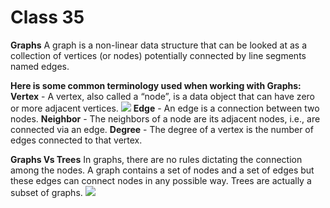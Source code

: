 # Class 35

**Graphs**
A graph is a non-linear data structure that can be looked at as a collection of vertices (or nodes) potentially connected by line segments named edges.

**Here is some common terminology used when working with Graphs:**
**Vertex** - A vertex, also called a “node”, is a data object that can have zero or more adjacent vertices.
![](https://upload.wikimedia.org/wikipedia/commons/2/2f/Small_Network.png)
**Edge** - An edge is a connection between two nodes.
**Neighbor** - The neighbors of a node are its adjacent nodes, i.e., are connected via an edge.
**Degree** - The degree of a vertex is the number of edges connected to that vertex.

**Graphs Vs Trees**
In graphs, there are no rules dictating the connection among the nodes. A graph contains a set of nodes and a set of edges but these edges can connect nodes in any possible way. Trees are actually a subset of graphs.
![](https://techdifferences.com/wp-content/uploads/2018/03/Untitled-1.jpg)